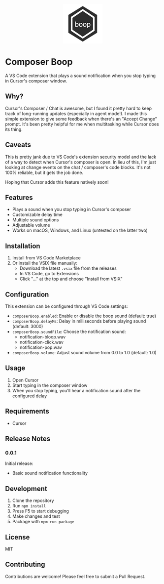 <div align="center">
  <img src="booplogo-sm.png" alt="Composer Boop Logo" width="128" height="128">
</div>

# Composer Boop

A VS Code extension that plays a sound notification when you stop typing in Cursor's composer window.

## Why?

Cursor's Composer / Chat is awesome, but I found it pretty hard to keep track of long-running updates (especially in agent mode!). I made this simple extension to give some feedback when there's an "Accept Change" prompt. It's been pretty helpful for me when multitasking while Cursor does its thing.

## Caveats

This is pretty jank due to VS Code's extension security model and the lack of a way to detect when Cursor's composer is open. In lieu of this, I'm just looking at change events on the chat / composer's code blocks. It's not 100% reliable, but it gets the job done.

Hoping that Cursor adds this feature natively soon!

## Features

- Plays a sound when you stop typing in Cursor's composer
- Customizable delay time
- Multiple sound options
- Adjustable volume
- Works on macOS, Windows, and Linux (untested on the latter two)

## Installation

1. Install from VS Code Marketplace
2. Or install the VSIX file manually:
   - Download the latest `.vsix` file from the releases
   - In VS Code, go to Extensions
   - Click "..." at the top and choose "Install from VSIX"

## Configuration

This extension can be configured through VS Code settings:

- `composerBoop.enabled`: Enable or disable the boop sound (default: true)
- `composerBoop.delayMs`: Delay in milliseconds before playing sound (default: 3000)
- `composerBoop.soundFile`: Choose the notification sound:
  - notification-bloop.wav
  - notification-click.wav
  - notification-pop.wav
- `composerBoop.volume`: Adjust sound volume from 0.0 to 1.0 (default: 1.0)

## Usage

1. Open Cursor
2. Start typing in the composer window
3. When you stop typing, you'll hear a notification sound after the configured delay

## Requirements

- Cursor

## Release Notes

### 0.0.1

Initial release:

- Basic sound notification functionality

## Development

1. Clone the repository
2. Run `npm install`
3. Press F5 to start debugging
4. Make changes and test
5. Package with `npm run package`

## License

MIT

## Contributing

Contributions are welcome! Please feel free to submit a Pull Request.
